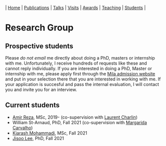 | [Home](index.md) | [Publications](publications.md) | [Talks](talks.md) | [Visits](visits.md) | [Awards](awards.md) | [Teaching](teaching.md) | [Students](student.md) | 

# Research Group


## Prospective students

Please *do not email* me directly about doing a PhD, masters or internship with me. Unfortunately, I receive hundreds of requests like these and cannot reply individually. If you are interested in doing a PhD, Master or internship with me, please apply first through the [Mila admission website](https://mila.quebec/en/cours/supervision/) and put in your selection there that you are interested in working with me. If your application is succesful and pass the internal evaluation, I will contact you and invite you for an interview.




## Current students

- [Amir Reza](https://amir9ume.github.io/), MSc, 2019- (co-supervision with [Laurent Charlin](http://www.cs.toronto.edu/~lcharlin/))
- William St-Arnaud, PhD, Fall 2021 (co-supervision with [Margarida Carvalho](http://margaridacarvalho.org/))
- [Kiarash Mohammadi](https://is.mpg.de/person/kmohammadi), MSc, Fall 2021
- [Jisoo Lee](https://jisoolee0123.github.io/), PhD, Fall 2021
